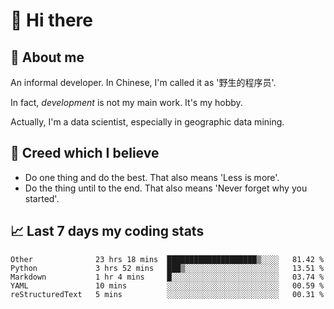 # 👋 Hi there

## :speech_balloon: About me

An informal developer. In Chinese, I'm called it as '野生的程序员'.

In fact, _development_ is not my main work. It's my hobby.

Actually, I'm a data scientist, especially in geographic data mining.

## :see_no_evil: Creed which I believe

- Do one thing and do the best. That also means 'Less is more'.
- Do the thing until to the end. That also means 'Never forget why you started'.

## :chart_with_upwards_trend: Last 7 days my coding stats

<!--START_SECTION:waka-->
```text
Other              23 hrs 18 mins  ████████████████████▒░░░░   81.42 % 
Python             3 hrs 52 mins   ███▒░░░░░░░░░░░░░░░░░░░░░   13.51 % 
Markdown           1 hr 4 mins     █░░░░░░░░░░░░░░░░░░░░░░░░   03.74 % 
YAML               10 mins         ░░░░░░░░░░░░░░░░░░░░░░░░░   00.59 % 
reStructuredText   5 mins          ░░░░░░░░░░░░░░░░░░░░░░░░░   00.31 % 
```
<!--END_SECTION:waka-->
